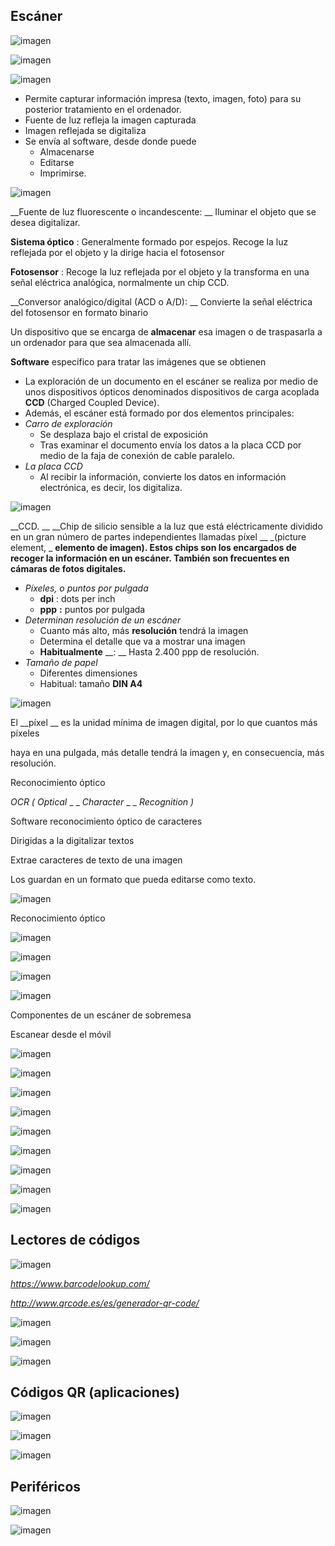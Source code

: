 ## Escáner

![imagen](img/UD_10_-_Perif%C3%A9ricos_%28tema_completo%2947.png)

![imagen](img/UD_10_-_Perif%C3%A9ricos_%28tema_completo%2948.jpg)

![imagen](img/UD_10_-_Perif%C3%A9ricos_%28tema_completo%2949.png)

* Permite capturar información impresa \(texto, imagen, foto\) para su posterior tratamiento en el ordenador\.
* Fuente de luz refleja la imagen capturada
* Imagen reflejada se digitaliza
* Se envía al software, desde donde puede
  * Almacenarse
  * Editarse
  * Imprimirse\.

![imagen](img/UD_10_-_Perif%C3%A9ricos_%28tema_completo%2950.png)

__Fuente de luz fluorescente o incandescente: __ Iluminar el objeto que se desea digitalizar\.

__Sistema óptico__ : Generalmente formado por espejos\. Recoge la luz reflejada por el objeto y la dirige hacia el fotosensor

__Fotosensor__ : Recoge la luz reflejada por el objeto y la transforma en una señal eléctrica analógica, normalmente un chip CCD\.

__Conversor analógico/digital \(ACD o A/D\): __ Convierte la señal eléctrica del fotosensor en formato binario

Un dispositivo que se encarga de  __almacenar__  esa imagen o de traspasarla a un ordenador para que sea almacenada allí\.

__Software__  específico para tratar las imágenes que se obtienen

* La exploración de un documento en el escáner se realiza por medio de unos dispositivos ópticos denominados dispositivos de carga acoplada  __CCD__  \(Charged Coupled Device\)\.
* Además, el escáner está formado por dos elementos principales:
* _Carro de exploración_
  * Se desplaza bajo el cristal de exposición
  * Tras examinar el documento envía los datos a la placa CCD por medio de la faja de conexión de cable paralelo\.
* _La placa CCD_
  * Al recibir la información, convierte los datos en información electrónica, es decir, los digitaliza\.

![imagen](img/UD_10_-_Perif%C3%A9ricos_%28tema_completo%2951.jpg)

__CCD\. __  __Chip de silicio sensible a la luz que está eléctricamente dividido en un gran número de partes independientes llamadas píxel __  _\(picture element, _  __elemento de imagen\)\. Estos chips son los encargados de recoger la información en un escáner\. También son frecuentes en cámaras de fotos digitales\.__

* _Píxeles, o puntos por pulgada_
  * __dpi__ : dots per inch
  * __ppp__  __:__  puntos por pulgada
* _Determinan resolución de un escáner_
  * Cuanto más alto, más  __resolución__  tendrá la imagen
  * Determina el detalle que va a mostrar una imagen
  * __Habitualmente__  __: __ Hasta 2\.400 ppp de resolución\.
* _Tamaño de papel_
  * Diferentes dimensiones
  * Habitual: tamaño  __DIN A4__

![imagen](img/UD_10_-_Perif%C3%A9ricos_%28tema_completo%2952.png)

El  __píxel __ es la unidad mínima de imagen digital, por lo que cuantos más píxeles

haya en una pulgada, más detalle tendrá la imagen y, en consecuencia, más resolución\.

Reconocimiento óptico

_OCR \(_  _Optical_  _ _  _Character_  _ _  _Recognition_  _\)_

Software reconocimiento óptico de caracteres

Dirigidas a la digitalizar textos

Extrae caracteres de texto de una imagen

Los guardan en un formato que pueda editarse como texto\.

![imagen](img/UD_10_-_Perif%C3%A9ricos_%28tema_completo%2953.png)

Reconocimiento óptico

![imagen](img/UD_10_-_Perif%C3%A9ricos_%28tema_completo%2954.png)

![imagen](img/UD_10_-_Perif%C3%A9ricos_%28tema_completo%2955.png)

![imagen](img/UD_10_-_Perif%C3%A9ricos_%28tema_completo%2956.png)

![imagen](img/UD_10_-_Perif%C3%A9ricos_%28tema_completo%2957.png)

Componentes de un escáner de sobremesa

Escanear desde el móvil

![imagen](img/UD_10_-_Perif%C3%A9ricos_%28tema_completo%2958.png)

![imagen](img/UD_10_-_Perif%C3%A9ricos_%28tema_completo%2959.png)

![imagen](img/UD_10_-_Perif%C3%A9ricos_%28tema_completo%2960.png)

![imagen](img/UD_10_-_Perif%C3%A9ricos_%28tema_completo%2961.jpg)

![imagen](img/UD_10_-_Perif%C3%A9ricos_%28tema_completo%2962.png)

![imagen](img/UD_10_-_Perif%C3%A9ricos_%28tema_completo%2963.png)

![imagen](img/UD_10_-_Perif%C3%A9ricos_%28tema_completo%2964.png)

![imagen](img/UD_10_-_Perif%C3%A9ricos_%28tema_completo%2965.png)

![imagen](img/UD_10_-_Perif%C3%A9ricos_%28tema_completo%2966.png)

## Lectores de códigos

![imagen](img/UD_10_-_Perif%C3%A9ricos_%28tema_completo%2967.png)

_[https://www\.barcodelookup\.com/](https://www.barcodelookup.com/)_

_[http://www\.qrcode\.es/es/generador\-qr\-code/](http://www.qrcode.es/es/generador-qr-code/)_

![imagen](img/UD_10_-_Perif%C3%A9ricos_%28tema_completo%2968.png)

![imagen](img/UD_10_-_Perif%C3%A9ricos_%28tema_completo%2969.png)

![imagen](img/UD_10_-_Perif%C3%A9ricos_%28tema_completo%2970.png)

## Códigos QR (aplicaciones)

![imagen](img/UD_10_-_Perif%C3%A9ricos_%28tema_completo%2971.png)

![imagen](img/UD_10_-_Perif%C3%A9ricos_%28tema_completo%2972.jpg)

![imagen](img/UD_10_-_Perif%C3%A9ricos_%28tema_completo%2973.png)

## Periféricos

![imagen](img/UD_10_-_Perif%C3%A9ricos_%28tema_completo%2997.png)

![imagen](img/UD_10_-_Perif%C3%A9ricos_%28tema_completo%2998.png)
